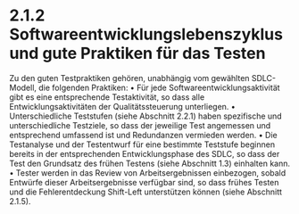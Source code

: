 # 2.1.2 Softwareentwicklungslebenszyklus und gute Praktiken für das Testen

Zu den guten Testpraktiken gehören, unabhängig vom gewählten SDLC-Modell, die folgenden
Praktiken:
• Für jede Softwareentwicklungsaktivität gibt es eine entsprechende Testaktivität, so
dass alle Entwicklungsaktivitäten der Qualitätssteuerung unterliegen.
• Unterschiedliche Teststufen (siehe Abschnitt 2.2.1) haben spezifische und
unterschiedliche Testziele, so dass der jeweilige Test angemessen und entsprechend
umfassend ist und Redundanzen vermieden werden.
• Die Testanalyse und der Testentwurf für eine bestimmte Teststufe beginnen bereits in
der entsprechenden Entwicklungsphase des SDLC, so dass der Test den Grundsatz
des frühen Testens (siehe Abschnitt 1.3) einhalten kann.
• Tester werden in das Review von Arbeitsergebnissen einbezogen, sobald Entwürfe
dieser Arbeitsergebnisse verfügbar sind, so dass frühes Testen und die Fehlerentdeckung
Shift-Left unterstützen können (siehe Abschnitt 2.1.5).